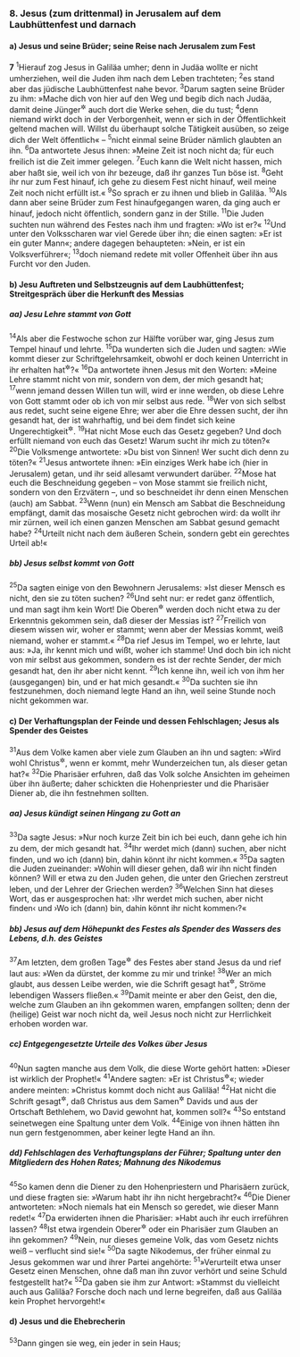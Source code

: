 ### 8. Jesus (zum drittenmal) in Jerusalem auf dem Laubhüttenfest und darnach

#### a) Jesus und seine Brüder; seine Reise nach Jerusalem zum Fest

__7__
<sup>1</sup>Hierauf zog Jesus in Galiläa umher; denn in Judäa wollte er nicht umherziehen, weil die Juden ihm nach dem Leben trachteten;
<sup>2</sup>es stand aber das jüdische Laubhüttenfest nahe bevor.
<sup>3</sup>Darum sagten seine Brüder zu ihm: »Mache dich von hier auf den Weg und begib dich nach Judäa, damit deine Jünger<sup title="= Anhänger">&#x2732;</sup> auch dort die Werke sehen, die du tust;
<sup>4</sup>denn niemand wirkt doch in der Verborgenheit, wenn er sich in der Öffentlichkeit geltend machen will. Willst du überhaupt solche Tätigkeit ausüben, so zeige dich der Welt öffentlich« –
<sup>5</sup>nicht einmal seine Brüder nämlich glaubten an ihn.
<sup>6</sup>Da antwortete Jesus ihnen: »Meine Zeit ist noch nicht da; für euch freilich ist die Zeit immer gelegen.
<sup>7</sup>Euch kann die Welt nicht hassen, mich aber haßt sie, weil ich von ihr bezeuge, daß ihr ganzes Tun böse ist.
<sup>8</sup>Geht ihr nur zum Fest hinauf, ich gehe zu diesem Fest nicht hinauf, weil meine Zeit noch nicht erfüllt ist.«
<sup>9</sup>So sprach er zu ihnen und blieb in Galiläa.
<sup>10</sup>Als dann aber seine Brüder zum Fest hinaufgegangen waren, da ging auch er hinauf, jedoch nicht öffentlich, sondern ganz in der Stille.
<sup>11</sup>Die Juden suchten nun während des Festes nach ihm und fragten: »Wo ist er?«
<sup>12</sup>Und unter den Volksscharen war viel Gerede über ihn; die einen sagten: »Er ist ein guter Mann«; andere dagegen behaupteten: »Nein, er ist ein Volksverführer«;
<sup>13</sup>doch niemand redete mit voller Offenheit über ihn aus Furcht vor den Juden.

#### b) Jesu Auftreten und Selbstzeugnis auf dem Laubhüttenfest; Streitgespräch über die Herkunft des Messias

##### aa) Jesu Lehre stammt von Gott

<sup>14</sup>Als aber die Festwoche schon zur Hälfte vorüber war, ging Jesus zum Tempel hinauf und lehrte.
<sup>15</sup>Da wunderten sich die Juden und sagten: »Wie kommt dieser zur Schriftgelehrsamkeit, obwohl er doch keinen Unterricht in ihr erhalten hat<sup title="= nicht studiert hat">&#x2732;</sup>?«
<sup>16</sup>Da antwortete ihnen Jesus mit den Worten: »Meine Lehre stammt nicht von mir, sondern von dem, der mich gesandt hat;
<sup>17</sup>wenn jemand dessen Willen tun will, wird er inne werden, ob diese Lehre von Gott stammt oder ob ich von mir selbst aus rede.
<sup>18</sup>Wer von sich selbst aus redet, sucht seine eigene Ehre; wer aber die Ehre dessen sucht, der ihn gesandt hat, der ist wahrhaftig, und bei dem findet sich keine Ungerechtigkeit<sup title="= verwerfliche Selbstsucht">&#x2732;</sup>.
<sup>19</sup>Hat nicht Mose euch das Gesetz gegeben? Und doch erfüllt niemand von euch das Gesetz! Warum sucht ihr mich zu töten?«
<sup>20</sup>Die Volksmenge antwortete: »Du bist von Sinnen! Wer sucht dich denn zu töten?«
<sup>21</sup>Jesus antwortete ihnen: »Ein einziges Werk habe ich (hier in Jerusalem) getan, und ihr seid allesamt verwundert darüber.
<sup>22</sup>Mose hat euch die Beschneidung gegeben – von Mose stammt sie freilich nicht, sondern von den Erzvätern –, und so beschneidet ihr denn einen Menschen (auch) am Sabbat.
<sup>23</sup>Wenn (nun) ein Mensch am Sabbat die Beschneidung empfängt, damit das mosaische Gesetz nicht gebrochen wird: da wollt ihr mir zürnen, weil ich einen ganzen Menschen am Sabbat gesund gemacht habe?
<sup>24</sup>Urteilt nicht nach dem äußeren Schein, sondern gebt ein gerechtes Urteil ab!«

##### bb) Jesus selbst kommt von Gott

<sup>25</sup>Da sagten einige von den Bewohnern Jerusalems: »Ist dieser Mensch es nicht, den sie zu töten suchen?
<sup>26</sup>Und seht nur: er redet ganz öffentlich, und man sagt ihm kein Wort! Die Oberen<sup title="= Mitglieder des Hohen Rates">&#x2732;</sup> werden doch nicht etwa zu der Erkenntnis gekommen sein, daß dieser der Messias ist?
<sup>27</sup>Freilich von diesem wissen wir, woher er stammt; wenn aber der Messias kommt, weiß niemand, woher er stammt.«
<sup>28</sup>Da rief Jesus im Tempel, wo er lehrte, laut aus: »Ja, ihr kennt mich und wißt, woher ich stamme! Und doch bin ich nicht von mir selbst aus gekommen, sondern es ist der rechte Sender, der mich gesandt hat, den ihr aber nicht kennt.
<sup>29</sup>Ich kenne ihn, weil ich von ihm her (ausgegangen) bin, und er hat mich gesandt.«
<sup>30</sup>Da suchten sie ihn festzunehmen, doch niemand legte Hand an ihn, weil seine Stunde noch nicht gekommen war.

#### c) Der Verhaftungsplan der Feinde und dessen Fehlschlagen; Jesus als Spender des Geistes

<sup>31</sup>Aus dem Volke kamen aber viele zum Glauben an ihn und sagten: »Wird wohl Christus<sup title="oder: der Messias">&#x2732;</sup>, wenn er kommt, mehr Wunderzeichen tun, als dieser getan hat?«
<sup>32</sup>Die Pharisäer erfuhren, daß das Volk solche Ansichten im geheimen über ihn äußerte; daher schickten die Hohenpriester und die Pharisäer Diener ab, die ihn festnehmen sollten.

##### aa) Jesus kündigt seinen Hingang zu Gott an

<sup>33</sup>Da sagte Jesus: »Nur noch kurze Zeit bin ich bei euch, dann gehe ich hin zu dem, der mich gesandt hat.
<sup>34</sup>Ihr werdet mich (dann) suchen, aber nicht finden, und wo ich (dann) bin, dahin könnt ihr nicht kommen.«
<sup>35</sup>Da sagten die Juden zueinander: »Wohin will dieser gehen, daß wir ihn nicht finden können? Will er etwa zu den Juden gehen, die unter den Griechen zerstreut leben, und der Lehrer der Griechen werden?
<sup>36</sup>Welchen Sinn hat dieses Wort, das er ausgesprochen hat: ›Ihr werdet mich suchen, aber nicht finden‹ und ›Wo ich (dann) bin, dahin könnt ihr nicht kommen‹?«

##### bb) Jesus auf dem Höhepunkt des Festes als Spender des Wassers des Lebens, d.h. des Geistes

<sup>37</sup>Am letzten, dem großen Tage<sup title="= Haupttage">&#x2732;</sup> des Festes aber stand Jesus da und rief laut aus: »Wen da dürstet, der komme zu mir und trinke!
<sup>38</sup>Wer an mich glaubt, aus dessen Leibe werden, wie die Schrift gesagt hat<sup title="Joel 4,18; Sach 14,8; Hes 47,1-12">&#x2732;</sup>, Ströme lebendigen Wassers fließen.«
<sup>39</sup>Damit meinte er aber den Geist, den die, welche zum Glauben an ihn gekommen waren, empfangen sollten; denn der (heilige) Geist war noch nicht da, weil Jesus noch nicht zur Herrlichkeit erhoben worden war.

##### cc) Entgegengesetzte Urteile des Volkes über Jesus

<sup>40</sup>Nun sagten manche aus dem Volk, die diese Worte gehört hatten: »Dieser ist wirklich der Prophet!«
<sup>41</sup>Andere sagten: »Er ist Christus<sup title="= der Messias">&#x2732;</sup>«; wieder andere meinten: »Christus kommt doch nicht aus Galiläa!
<sup>42</sup>Hat nicht die Schrift gesagt<sup title="2.Sam 7,12; Mi 5,1">&#x2732;</sup>, daß Christus aus dem Samen<sup title="= der Nachkommenschaft">&#x2732;</sup> Davids und aus der Ortschaft Bethlehem, wo David gewohnt hat, kommen soll?«
<sup>43</sup>So entstand seinetwegen eine Spaltung unter dem Volk.
<sup>44</sup>Einige von ihnen hätten ihn nun gern festgenommen, aber keiner legte Hand an ihn.

##### dd) Fehlschlagen des Verhaftungsplans der Führer; Spaltung unter den Mitgliedern des Hohen Rates; Mahnung des Nikodemus

<sup>45</sup>So kamen denn die Diener zu den Hohenpriestern und Pharisäern zurück, und diese fragten sie: »Warum habt ihr ihn nicht hergebracht?«
<sup>46</sup>Die Diener antworteten: »Noch niemals hat ein Mensch so geredet, wie dieser Mann redet!«
<sup>47</sup>Da erwiderten ihnen die Pharisäer: »Habt auch ihr euch irreführen lassen?
<sup>48</sup>Ist etwa irgendein Oberer<sup title="= Mitglied des Hohen Rates">&#x2732;</sup> oder ein Pharisäer zum Glauben an ihn gekommen?
<sup>49</sup>Nein, nur dieses gemeine Volk, das vom Gesetz nichts weiß – verflucht sind sie!«
<sup>50</sup>Da sagte Nikodemus, der früher einmal zu Jesus gekommen war und ihrer Partei angehörte:
<sup>51</sup>»Verurteilt etwa unser Gesetz einen Menschen, ohne daß man ihn zuvor verhört und seine Schuld festgestellt hat?«
<sup>52</sup>Da gaben sie ihm zur Antwort: »Stammst du vielleicht auch aus Galiläa? Forsche doch nach und lerne begreifen, daß aus Galiläa kein Prophet hervorgeht!«

#### d) Jesus und die Ehebrecherin

<sup>53</sup>Dann gingen sie weg, ein jeder in sein Haus;